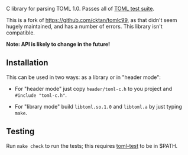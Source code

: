 C library for parsing TOML 1.0. Passes all of [TOML test suite].

This is a fork of https://github.com/cktan/tomlc99, as that didn't seem hugely
maintained, and has a number of errors. This library isn't compatible.

**Note: API is likely to change in the future!**

[TOML test suite]: https://github.com/toml-lang/toml-test

Installation
------------
This can be used in two ways: as a library or in "header mode":

- For "header mode" just copy `header/toml-c.h` to you project and `#include
  "toml-c.h"`.

- For "library mode" build `libtoml.so.1.0` and `libtoml.a` by just typing `make`.

Testing
-------
Run `make check` to run the tests; this requires [toml-test] to be in $PATH.

[toml-test]: https://github.com/toml-lang/toml-test
